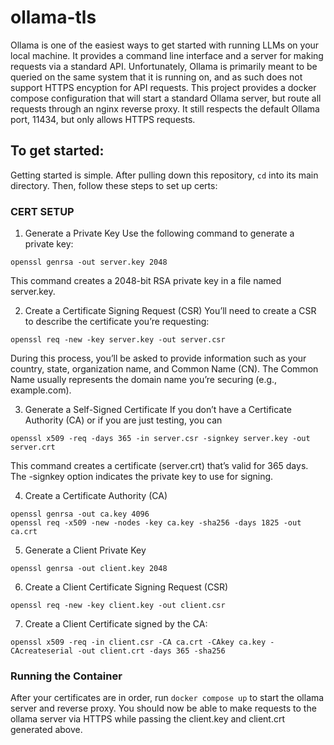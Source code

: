 # ollama-tls
Ollama is one of the easiest ways to get started with running LLMs on your local machine. It provides a command line interface and a server for making requests via a standard API. Unfortunately, Ollama is primarily meant to be queried on the same system that it is running on, and as such does not support HTTPS encyption for API requests.
This project provides a docker compose configuration that will start a standard Ollama server, but route all requests through an nginx reverse proxy. It still respects the default Ollama port, 11434, but only allows HTTPS requests.

## To get started:
Getting started is simple. After pulling down this repository, `cd` into its main directory. Then, follow these steps to set up certs:

### CERT SETUP
1. Generate a Private Key
Use the following command to generate a private key:
```
openssl genrsa -out server.key 2048
```
This command creates a 2048-bit RSA private key in a file named server.key.

2. Create a Certificate Signing Request (CSR)
You’ll need to create a CSR to describe the certificate you’re requesting:
```
openssl req -new -key server.key -out server.csr
```
During this process, you’ll be asked to provide information such as your country, state, organization name, and Common Name (CN). The Common Name usually represents the domain name you’re securing (e.g., example.com).

3. Generate a Self-Signed Certificate
If you don’t have a Certificate Authority (CA) or if you are just testing, you can 
```
openssl x509 -req -days 365 -in server.csr -signkey server.key -out server.crt
```
This command creates a certificate (server.crt) that’s valid for 365 days. The -signkey option indicates the private key to use for signing.

4. Create a Certificate Authority (CA)
```
openssl genrsa -out ca.key 4096
openssl req -x509 -new -nodes -key ca.key -sha256 -days 1825 -out ca.crt
```

5. Generate a Client Private Key
```
openssl genrsa -out client.key 2048
```

6. Create a Client Certificate Signing Request (CSR)
```
openssl req -new -key client.key -out client.csr
```

7. Create a Client Certificate signed by the CA:
```
openssl x509 -req -in client.csr -CA ca.crt -CAkey ca.key -CAcreateserial -out client.crt -days 365 -sha256
```

### Running the Container
After your certificates are in order, run `docker compose up` to start the ollama server and reverse proxy. You should now be able to make requests to the ollama server via HTTPS while passing the client.key and client.crt generated above.